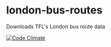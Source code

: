 london-bus-routes
=================

Downloads TFL's London bus route data

[![Code Climate](https://codeclimate.com/github/matthewcanty/london-bus-routes.png)](https://codeclimate.com/github/matthewcanty/london-bus-routes)
